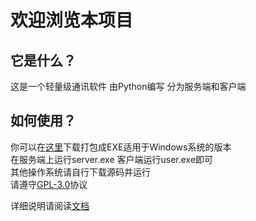 # 欢迎浏览本项目
## 它是什么？
这是一个轻量级通讯软件 由Python编写 分为服务端和客户端
## 如何使用？
你可以在[这里](https://github.com/xhdndmm/cat-message/releases)下载打包成EXE适用于Windows系统的版本  
在服务端上运行server.exe 客户端运行user.exe即可  
其他操作系统请自行下载源码并运行  
请遵守[GPL-3.0](LICENSE)协议

详细说明请阅读[文档](docs/docs.md)